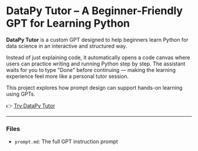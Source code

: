# DataPy Tutor – A Beginner-Friendly GPT for Learning Python

**DataPy Tutor** is a custom GPT designed to help beginners learn Python for data science in an interactive and structured way.

Instead of just explaining code, it automatically opens a code canvas where users can practice writing and running Python step by step. The assistant waits for you to type "Done" before continuing — making the learning experience feel more like a personal tutor session.

This project explores how prompt design can support hands-on learning using GPTs.

👉 [Try DataPy Tutor](https://chatgpt.com/g/g-6818b5270b188191838f50d7a52d4da9-datapy-tutor)

---

### Files
- `prompt.md`: The full GPT instruction prompt



